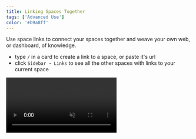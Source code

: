 ```yaml
---
title: Linking Spaces Together
tags: ['Advanced Use']
color: '#b9a8ff'
---
```


Use space links to connect your spaces together and weave your own web, or dashboard, of knowledge.

- type `/` in a card to create a link to a space, or paste it's url
- click `Sidebar → Links` to see all the other spaces with links to your current space

<video class="wide" autoplay loop muted playsinline>
  <source src="https://files.kinopio.club/backlinks.mp4">
</video>
